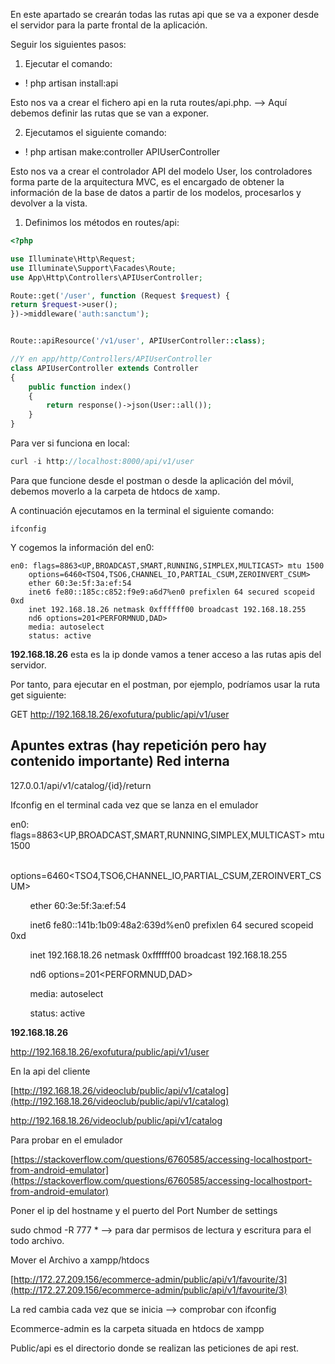 En este apartado se crearán todas las rutas api que se va a exponer desde el servidor para la parte frontal de la aplicación.

Seguir los siguientes pasos:

1. Ejecutar el comando:
- ! php artisan install:api

Esto nos va a crear el fichero api en la ruta routes/api.php. --> Aquí debemos definir las rutas que se van a exponer.

2. Ejecutamos el siguiente comando:
- ! php artisan make:controller APIUserController

Esto nos va a crear el controlador API del modelo User, los controladores forma parte de la arquitectura MVC, es el encargado de obtener la información de la base de datos a partir de los modelos, procesarlos y devolver a la vista.

1. Definimos los métodos en routes/api:
```php
<?php

use Illuminate\Http\Request;
use Illuminate\Support\Facades\Route;
use App\Http\Controllers\APIUserController;

Route::get('/user', function (Request $request) {
return $request->user();
})->middleware('auth:sanctum');


Route::apiResource('/v1/user', APIUserController::class);

//Y en app/http/Controllers/APIUserController
class APIUserController extends Controller
{
	public function index()
	{
		return response()->json(User::all());
	}
}
```

Para ver si funciona en local:
```php
curl -i http://localhost:8000/api/v1/user
```

Para que funcione desde el postman o desde la aplicación del móvil, debemos moverlo a la carpeta de htdocs de xamp.

A continuación ejecutamos en la terminal el siguiente comando:
```terminal
ifconfig
```

Y cogemos la información del en0:

```terminal
en0: flags=8863<UP,BROADCAST,SMART,RUNNING,SIMPLEX,MULTICAST> mtu 1500
	options=6460<TSO4,TSO6,CHANNEL_IO,PARTIAL_CSUM,ZEROINVERT_CSUM>
	ether 60:3e:5f:3a:ef:54
	inet6 fe80::185c:c852:f9e9:a6d7%en0 prefixlen 64 secured scopeid 0xd
	inet 192.168.18.26 netmask 0xffffff00 broadcast 192.168.18.255
	nd6 options=201<PERFORMNUD,DAD>
	media: autoselect
	status: active

```

**192.168.18.26** esta es la ip donde vamos a tener acceso a las rutas apis del servidor.

Por tanto, para ejecutar en el postman, por ejemplo, podríamos usar la ruta get siguiente:

GET http://192.168.18.26/exofutura/public/api/v1/user


## Apuntes extras (hay repetición pero hay contenido importante) Red interna

127.0.0.1/api/v1/catalog/{id}/return

Ifconfig en el terminal cada vez que se lanza en el emulador

en0: flags=8863<UP,BROADCAST,SMART,RUNNING,SIMPLEX,MULTICAST> mtu 1500

        options=6460<TSO4,TSO6,CHANNEL_IO,PARTIAL_CSUM,ZEROINVERT_CSUM>

        ether 60:3e:5f:3a:ef:54

        inet6 fe80::141b:1b09:48a2:639d%en0 prefixlen 64 secured scopeid 0xd 

        inet 192.168.18.26 netmask 0xffffff00 broadcast 192.168.18.255

        nd6 options=201<PERFORMNUD,DAD>

        media: autoselect

        status: active

  

**192.168.18.26**

  

http://192.168.18.26/exofutura/public/api/v1/user

  

En la api del cliente

[http://192.168.18.26/videoclub/public/api/v1/catalog](http://192.168.18.26/videoclub/public/api/v1/catalog)

  

http://192.168.18.26/videoclub/public/api/v1/catalog

  

Para probar en el emulador

[https://stackoverflow.com/questions/6760585/accessing-localhostport-from-android-emulator](https://stackoverflow.com/questions/6760585/accessing-localhostport-from-android-emulator)

Poner el ip del hostname y el puerto del Port Number de settings

  

sudo chmod -R 777 * —> para dar permisos de lectura y escritura para el todo archivo.

Mover el Archivo a xampp/htdocs

  

[http://172.27.209.156/ecommerce-admin/public/api/v1/favourite/3](http://172.27.209.156/ecommerce-admin/public/api/v1/favourite/3)

  

La red cambia cada vez que se inicia —> comprobar con ifconfig

Ecommerce-admin es la carpeta situada en htdocs de xampp

Public/api es el directorio donde se realizan las peticiones de api rest.